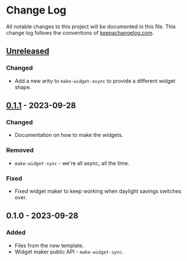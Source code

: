 # Change Log
All notable changes to this project will be documented in this file. This change log follows the conventions of [keepachangelog.com](http://keepachangelog.com/).

## [Unreleased]
### Changed
- Add a new arity to `make-widget-async` to provide a different widget shape.

## [0.1.1] - 2023-09-28
### Changed
- Documentation on how to make the widgets.

### Removed
- `make-widget-sync` - we're all async, all the time.

### Fixed
- Fixed widget maker to keep working when daylight savings switches over.

## 0.1.0 - 2023-09-28
### Added
- Files from the new template.
- Widget maker public API - `make-widget-sync`.

[Unreleased]: https://sourcehost.site/your-name/lang-extentions/compare/0.1.1...HEAD
[0.1.1]: https://sourcehost.site/your-name/lang-extentions/compare/0.1.0...0.1.1
